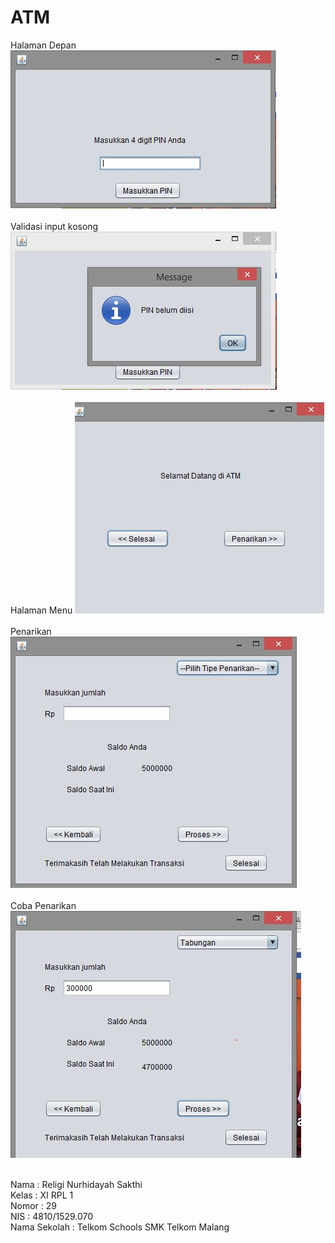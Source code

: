 # ATM
Halaman Depan
![Halaman Depan](https://github.com/religins/ATM/blob/master/1.JPG) <br><br>
Validasi input kosong
![Validasi input kosong](https://github.com/religins/ATM/blob/master/2.JPG) <br><br>
Halaman Menu
![Halaman Menu](https://github.com/religins/ATM/blob/master/3.JPG) <br><br>
Penarikan
![Penarikan](https://github.com/religins/ATM/blob/master/4.JPG) <br><br>
Coba Penarikan
![Coba Penarikan](https://github.com/religins/ATM/blob/master/5.JPG) <br><br>

Nama : Religi Nurhidayah Sakthi <br>
Kelas : XI RPL 1 <br> 
Nomor : 29 <br>
NIS : 4810/1529.070 <br> 
Nama Sekolah : Telkom Schools SMK Telkom Malang

